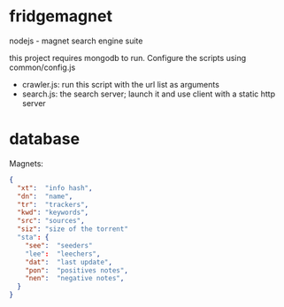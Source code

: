 fridgemagnet
============

nodejs - magnet search engine suite

this project requires mongodb to run. Configure the scripts using common/config.js


* crawler.js: run this script with the url list as arguments
* search.js: the search server; launch it and use client with a static http server


database
========

Magnets:
```json
{
  "xt":  "info hash",
  "dn":  "name",
  "tr":  "trackers",
  "kwd": "keywords",
  "src": "sources",
  "siz": "size of the torrent"
  "sta": {
    "see":  "seeders"
    "lee":  "leechers",
    "dat":  "last update",
    "pon":  "positives notes",
    "nen":  "negative notes",
  }
}
```




